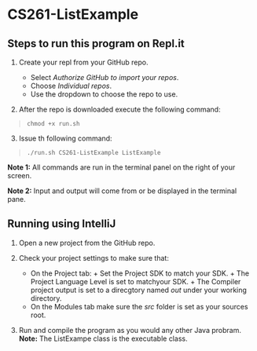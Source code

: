 # CS261-ListExample

## Steps to run this program on Repl.it
1. Create your repl from your GitHub repo.

    - Select *Authorize GitHub to import your repos*.
    - Choose *Individual repos*.
    - Use the dropdown to choose the repo to use.

2. After the repo is downloaded execute the following command:
> `chmod +x run.sh`

3. Issue th following command:
> `./run.sh CS261-ListExample ListExample`

**Note 1:** All commands are run in the terminal panel on the right of your screen.

**Note 2:** Input and output will come from or be displayed in the terminal pane.

## Running using IntelliJ
1. Open a new project from the GitHub repo.
2. Check your project settings to make sure that:

    - On the Project tab: 
            + Set the Project SDK to match your SDK. 
            + The Project Language Level is set to matchyour SDK.
            + The Compiler project output is set to a direcgtory named *out*  under your working directory.
    - On the Modules tab make sure the *src* folder is set as your sources root.
3. Run and compile the program as you would any other Java probram.
**Note:** The ListExampe class is the executable class.